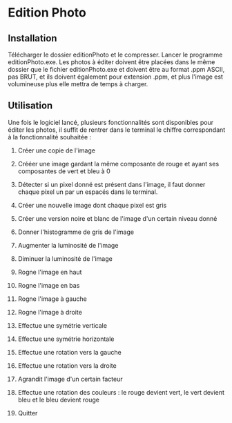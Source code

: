 # Edition Photo

## Installation

Télécharger le dossier editionPhoto et le compresser. Lancer le programme editionPhoto.exe. Les photos à éditer doivent être placées dans le même dossier que le fichier editionPhoto.exe et doivent être au format .ppm ASCII, pas BRUT, et ils doivent également pour extension .ppm, et plus l'image est volumineuse plus elle mettra de temps à charger.

## Utilisation 

Une fois le logiciel lancé, plusieurs fonctionnalités sont disponibles pour éditer les photos, il suffit de rentrer dans le terminal le chiffre correspondant à la fonctionnalité souhaitée : 

1) Créer une copie de l'image

2) Crééer une image gardant la même composante de rouge et ayant ses composantes de vert et bleu à 0

3) Détecter si un pixel donné est présent dans l'image, il faut donner chaque pixel un par un espacés dans le terminal.

4) Créer une nouvelle image dont chaque pixel est gris

5) Créer une version noire et blanc de l'image d'un certain niveau donné

6) Donner l'histogramme de gris de l'image

7) Augmenter la luminosité de l'image

8) Diminuer la luminosité de l'image

9) Rogne l'image en haut

10) Rogne l'image en bas

11) Rogne l'image à gauche

12) Rogne l'image à droite

13) Effectue une symétrie verticale

14) Effectue une symétrie horizontale

15) Effectue une rotation vers la gauche

16) Effectue une rotation vers la droite

17) Agrandit l'image d'un certain facteur

18) Effectue une rotation des couleurs : le rouge devient vert, le vert devient bleu et le bleu devient rouge

19) Quitter 

